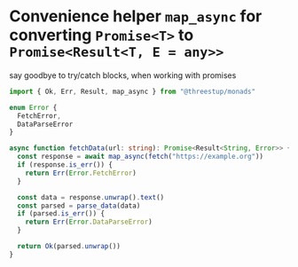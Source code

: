 # Convenience helper `map_async` for converting `Promise<T>` to `Promise<Result<T, E = any>>`

say goodbye to try/catch blocks, when working with promises

```ts
import { Ok, Err, Result, map_async } from "@threestup/monads"

enum Error {
  FetchError,
  DataParseError
}

async function fetchData(url: string): Promise<Result<String, Error>> {
  const response = await map_async(fetch("https://example.org"))
  if (response.is_err()) {
    return Err(Error.FetchError)
  }

  const data = response.unwrap().text()
  const parsed = parse_data(data)
  if (parsed.is_err()) {
    return Err(Error.DataParseError)
  }

  return Ok(parsed.unwrap())
}
```
